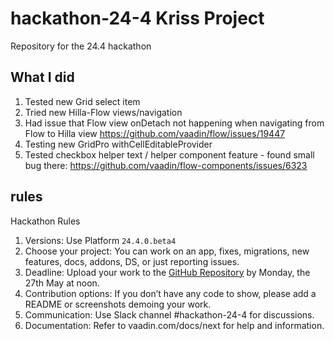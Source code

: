 # hackathon-24-4  Kriss Project
Repository for the 24.4 hackathon

## What I did
1. Tested new Grid select item
2. Tried new Hilla-Flow views/navigation
3. Had issue that Flow view onDetach not happening when navigating from Flow to Hilla view
   https://github.com/vaadin/flow/issues/19447 
4. Testing new GridPro withCellEditableProvider
5. Tested checkbox helper text / helper component feature - found small bug there:
   https://github.com/vaadin/flow-components/issues/6323


## rules
Hackathon Rules

1. Versions: Use Platform `24.4.0.beta4` 
2. Choose your project: You can work on an app, fixes, migrations, new features, docs, addons, DS, or just reporting issues.
3. Deadline: Upload your work to the [GitHub Repository](https://github.com/vaadin/hackathon-24-4) by Monday, the 27th May at noon.
4. Contribution options: If you don’t have any code to show, please add a README or screenshots demoing your work.
6. Communication: Use Slack channel #hackathon-24-4 for discussions.
7. Documentation: Refer to vaadin.com/docs/next for help and information.


